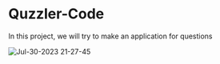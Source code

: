 # Quzzler-Code
In this project, we will try to make an application for questions

![Jul-30-2023 21-27-45](https://github.com/DanilaBolshakov1999/Quzzler-Code/assets/47753945/f719401d-3271-4339-8397-9c2e3567baa9)

